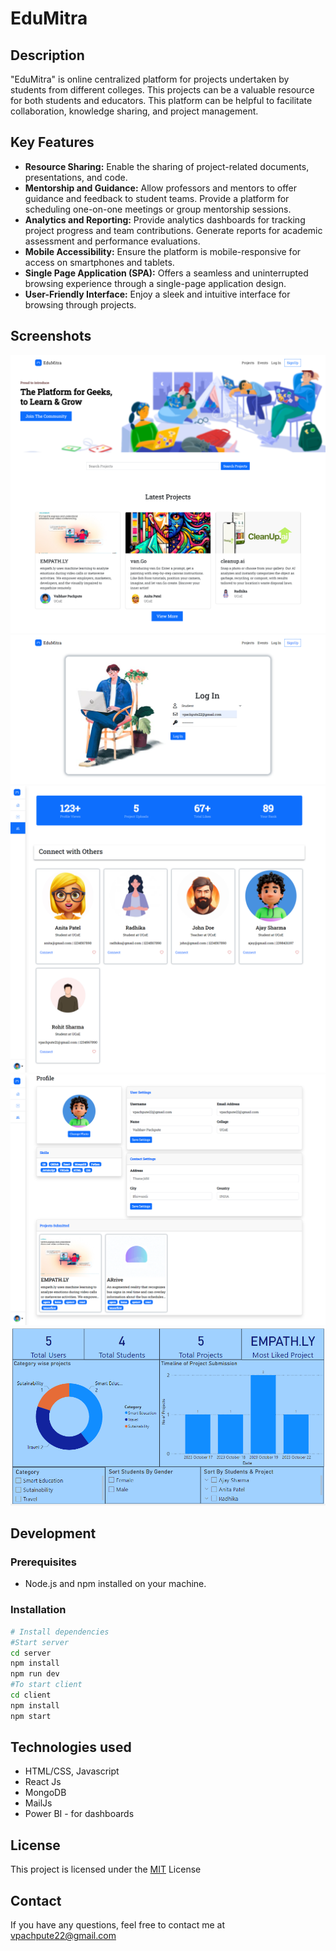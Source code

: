 # EduMitra 
## Description

"EduMitra" is online centralized platform for projects undertaken by students from different colleges. This projects can be a valuable resource for both students and educators. This platform can be helpful to facilitate collaboration, knowledge sharing, and project management.

## Key Features

- **Resource Sharing:** Enable the sharing of project-related documents, presentations, and code.
- **Mentorship and Guidance:** Allow professors and mentors to offer guidance and feedback to student teams. Provide a platform for scheduling one-on-one meetings or group mentorship sessions.
- **Analytics and Reporting:** Provide analytics dashboards for tracking project progress and team contributions. Generate reports for academic assessment and performance evaluations.
- **Mobile Accessibility:** Ensure the platform is mobile-responsive for access on smartphones and tablets.
- **Single Page Application (SPA):** Offers a seamless and uninterrupted browsing experience through a single-page application design.
- **User-Friendly Interface:** Enjoy a sleek and intuitive interface for browsing through projects.

## Screenshots

![Screenshot 1](https://raw.githubusercontent.com/VaibhavPachpute21/EduMitra/main/outputs/home.png)
![Screenshot 2](https://raw.githubusercontent.com/VaibhavPachpute21/EduMitra/main/outputs/login.png)
![Screenshot 3](https://raw.githubusercontent.com/VaibhavPachpute21/EduMitra/main/outputs/peer.png)
![Screenshot 4](https://raw.githubusercontent.com/VaibhavPachpute21/EduMitra/main/outputs/profile.png)
![Screenshot 5](https://raw.githubusercontent.com/VaibhavPachpute21/EduMitra/main/outputs/dashboard.PNG)

## Development

### Prerequisites

- Node.js and npm installed on your machine.

### Installation

```bash
# Install dependencies
#Start server
cd server
npm install
npm run dev
#To start client
cd client
npm install
npm start
```

## Technologies used

 - HTML/CSS, Javascript
 - React Js 
 - MongoDB
 - MailJs
 - Power BI - for dashboards

## License
This project is licensed under the [MIT](https://github.com/VaibhavPachpute21/EduMitra/blob/main/LICENSE) License

## Contact
If you have any questions, feel free to contact me at vpachpute22@gmail.com 
